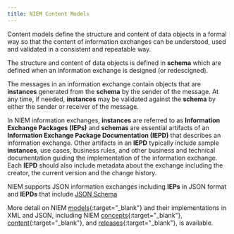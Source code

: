 ```yaml
---
title: NIEM Content Models
---
```


Content models define the structure and content of data objects in a formal way so that the
content of information exchanges can be understood, used and validated in a consistent and repeatable way.  

The structure and content of data objects is defined in **schema** which are defined when an information
exchange is designed (or redescigned).

The messages in an information exchange contain objects that are **instances** generated from the **schema**
by the sender of the message. At any time, if needed, **instances** may be validated against the
**schema** by either the sender or receiver of the message.

In NIEM information exchanges, **instances** are referred to as **Information Exchange
Packages (IEPs)** and **schemas** are essential artifacts of an **Information Exchange Package
Documentation (IEPD)** that describes an information exchange. Other artifacts in an **IEPD** typically include
sample **instances**, use cases, business rules, and other business and technical documentation 
guiding the implementation of the information exchange.  Each **IEPD** should also include metadata about the 
exchange including the creator, the current version and the change history.

NIEM supports JSON information exchanges including **IEPs** in JSON format and **IEPDs** that include [JSON Schema](../json-schema)

More detail on NIEM [models](/model){:target="_blank"} and their implementations in XML and JSON, including NIEM [concepts](/model/concepts){:target="_blank"},  [content](/model/content){:target="_blank"},  and [releases](/model/releases){:target="_blank"}, is available.

